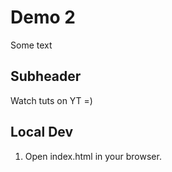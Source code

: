 # Demo 2

Some text

## Subheader

Watch tuts on YT =)

## Local Dev

1. Open index.html in your browser.